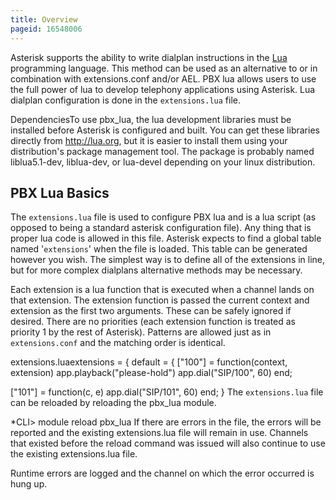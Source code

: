 ```yaml
---
title: Overview
pageid: 16548006
---
```


Asterisk supports the ability to write dialplan instructions in the [Lua](http://lua.org) programming language. This method can be used as an alternative to or in combination with extensions.conf and/or AEL. PBX lua allows users to use the full power of lua to develop telephony applications using Asterisk. Lua dialplan configuration is done in the `extensions.lua` file.

DependenciesTo use pbx\_lua, the lua development libraries must be installed before Asterisk is configured and built. You can get these libraries directly from <http://lua.org>, but it is easier to install them using your distribution's package management tool. The package is probably named liblua5.1-dev, liblua-dev, or lua-devel depending on your linux distribution.

PBX Lua Basics
--------------

The `extensions.lua` file is used to configure PBX lua and is a lua script (as opposed to being a standard asterisk configuration file). Any thing that is proper lua code is allowed in this file. Asterisk expects to find a global table named '`extensions`' when the file is loaded. This table can be generated however you wish. The simplest way is to define all of the extensions in line, but for more complex dialplans alternative methods may be necessary.

Each extension is a lua function that is executed when a channel lands on that extension. The extension function is passed the current context and extension as the first two arguments. These can be safely ignored if desired. There are no priorities (each extension function is treated as priority 1 by the rest of Asterisk). Patterns are allowed just as in `extensions.conf` and the matching order is identical.

extensions.luaextensions = {
 default = {
 ["100"] = function(context, extension)
 app.playback("please-hold")
 app.dial("SIP/100", 60)
 end;

 ["101"] = function(c, e)
 app.dial("SIP/101", 60)
 end;
}
The `extensions.lua` file can be reloaded by reloading the pbx\_lua module.

\*CLI> module reload pbx\_lua
If there are errors in the file, the errors will be reported and the existing extensions.lua file will remain in use. Channels that existed before the reload command was issued will also continue to use the existing extensions.lua file.

Runtime errors are logged and the channel on which the error occurred is hung up.

